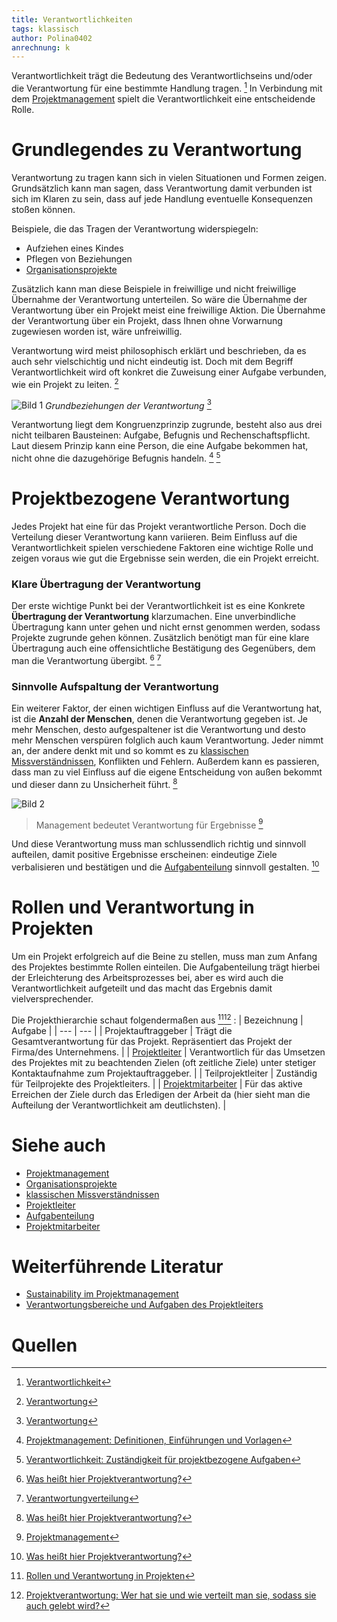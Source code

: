 ```yaml
---
title: Verantwortlichkeiten
tags: klassisch
author: Polina0402
anrechnung: k
---
```


Verantwortlichkeit trägt die Bedeutung des Verantwortlichseins und/oder die Verantwortung für eine bestimmte Handlung tragen. [^1]
In Verbindung mit dem [Projektmanagement](Projektmanagement.md) spielt die Verantwortlichkeit eine entscheidende Rolle.

# Grundlegendes zu Verantwortung

Verantwortung zu tragen kann sich in vielen Situationen und Formen zeigen. Grundsätzlich kann man sagen, dass Verantwortung damit verbunden ist sich im Klaren zu sein, dass auf jede Handlung eventuelle Konsequenzen stoßen können.

Beispiele, die das Tragen der Verantwortung widerspiegeln:

 * Aufziehen eines Kindes
 * Pflegen von Beziehungen
 * [Organisationsprojekte](Organisationsprojekte.md)

Zusätzlich kann man diese Beispiele in freiwillige und nicht freiwillige Übernahme der Verantwortung unterteilen. So wäre die Übernahme der Verantwortung über ein Projekt meist eine freiwillige Aktion. Die Übernahme der Verantwortung über ein Projekt, dass Ihnen ohne Vorwarnung zugewiesen worden ist, wäre unfreiwillig.

Verantwortung wird meist philosophisch erklärt und beschrieben, da es auch sehr vielschichtig und nicht eindeutig ist. Doch mit dem Begriff Verantwortlichkeit wird oft konkret die Zuweisung einer Aufgabe verbunden, wie ein Projekt zu leiten. [^2]

![Bild 1](Verantwortlichkeiten/Grundbeziehungen-der-Verantwortung.jpg)
*Grundbeziehungen der Verantwortung* [^2]


Verantwortung liegt dem Kongruenzprinzip zugrunde, besteht also aus drei nicht teilbaren Bausteinen: Aufgabe, Befugnis und Rechenschaftspflicht. Laut diesem Prinzip kann eine Person, die eine Aufgabe bekommen hat, nicht ohne die dazugehörige Befugnis handeln. [^3] [^4]

# Projektbezogene Verantwortung

Jedes Projekt hat eine für das Projekt verantwortliche Person. Doch die Verteilung dieser Verantwortung kann variieren.
Beim Einfluss auf die Verantwortlichkeit spielen verschiedene Faktoren eine wichtige Rolle und zeigen voraus wie gut die Ergebnisse sein werden, die ein Projekt erreicht.

### Klare Übertragung der Verantwortung
Der erste wichtige Punkt bei der Verantwortlichkeit ist es eine Konkrete **Übertragung der Verantwortung** klarzumachen. Eine unverbindliche Übertragung kann unter gehen und nicht ernst genommen werden, sodass Projekte zugrunde gehen können. Zusätzlich benötigt man für eine klare Übertragung auch eine offensichtliche Bestätigung des Gegenübers, dem man die Verantwortung übergibt. [^5] [^6]

### Sinnvolle Aufspaltung der Verantwortung
Ein weiterer Faktor, der einen wichtigen Einfluss auf die Verantwortung hat, ist die **Anzahl der Menschen**, denen die Verantwortung gegeben ist. Je mehr Menschen, desto aufgespaltener ist die Verantwortung und desto mehr Menschen verspüren folglich auch kaum Verantwortung. Jeder nimmt an, der andere denkt mit und so kommt es zu [klassischen Missverständnissen](Klassische_Missverstaendnisse.md), Konflikten und Fehlern. Außerdem kann es passieren, dass man zu viel Einfluss auf die eigene Entscheidung von außen bekommt und dieser dann zu Unsicherheit führt. [^5]

![Bild 2](Verantwortlichkeiten/Karrikatur-Verantwortung-übernehemen.png)

> Management bedeutet Verantwortung für Ergebnisse 
[^7]

Und diese Verantwortung muss man schlussendlich richtig und sinnvoll aufteilen, damit positive Ergebnisse erscheinen: eindeutige Ziele verbalisieren und bestätigen und die [Aufgabenteilung](Aufgabenteilung.md) sinnvoll gestalten. [^5]

# Rollen und Verantwortung in Projekten

Um ein Projekt erfolgreich auf die Beine zu stellen, muss man zum Anfang des Projektes bestimmte Rollen einteilen. Die Aufgabenteilung trägt hierbei der Erleichterung des Arbeitsprozesses bei, aber es wird auch die Verantwortlichkeit aufgeteilt und das macht das Ergebnis damit vielversprechender.

Die Projekthierarchie schaut folgendermaßen aus [^8][^9] :
| Bezeichnung     | Aufgabe |
| ---      | ---       |
| Projektauftraggeber | Trägt die Gesamtverantwortung für das Projekt. Repräsentiert das Projekt der Firma/des Unternehmens. |
| [Projektleiter](Projektleiter.md) | Verantwortlich für das Umsetzen des Projektes mit zu beachtenden Zielen (oft zeitliche Ziele) unter stetiger Kontaktaufnahme zum Projektauftraggeber. |
| Teilprojektleiter | Zuständig für Teilprojekte des Projektleiters. |
| [Projektmitarbeiter](Projektmitarbeiter.md) | Für das aktive Erreichen der Ziele durch das Erledigen der Arbeit da (hier sieht man die Aufteilung der Verantwortlichkeit am deutlichsten). | 

# Siehe auch

* [Projektmanagement](Projektmanagement.md)
* [Organisationsprojekte](Organisationsprojekte.md)
* [klassischen Missverständnissen](Klassische_Missverstaendnisse.md)
* [Projektleiter](Projektleiter.md)
* [Aufgabenteilung](Aufgabenteilung.md)
* [Projektmitarbeiter](Projektmitarbeiter.md)

# Weiterführende Literatur

* [Sustainability im Projektmanagement](https://www.tiba.de/wp-content/uploads/Studie_Sustainability-im-Projektmanagement.pdf)
* [Verantwortungsbereiche und Aufgaben des Projektleiters](https://www.projektmagazin.de/aufgaben-projektmanager-projektleiter)

# Quellen

[^1]: [Verantwortlichkeit](https://www.duden.de/rechtschreibung/Verantwortlichkeit)
[^2]: [Verantwortung](https://de.wikipedia.org/wiki/Verantwortung#cite_note-8)
[^3]: [Projektmanagement: Definitionen, Einführungen und Vorlagen](http://projektmanagement-definitionen.de/glossar/verantwortung/)
[^4]: [Verantwortlichkeit: Zuständigkeit für projektbezogene Aufgaben](https://www.inloox.de/projektmanagement-glossar/verantwortlichkeit/)
[^5]: [Was heißt hier Projektverantwortung?](https://www.microconsult.de/blog/2020/02/ps_projektverantwortung/)
[^6]: [Verantwortungverteilung](https://www.kisp.de/verantwortungsverteilung/)
[^7]: [Projektmanagement](https://link.springer.com/content/pdf/10.1007/978-3-540-39519-5_3.pdf)
[^8]: [Rollen und Verantwortung in Projekten](https://dieprojektmanager.com/rollen-und-verantwortung-in-projekten/#Vorgehensweise_bei_der_Erstellung_einer_Projektorganisation)
[^9]: [Projektverantwortung: Wer hat sie und wie verteilt man sie, sodass sie auch gelebt wird?](https://www.business-netz.com/Frage-trifft-Antwort/Projektmanagement/6/Projektverantwortung)

